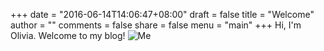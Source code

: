 +++
date = "2016-06-14T14:06:47+08:00"
draft = false
title = "Welcome"
author = ""
comments = false
share = false
menu = "main"
+++
Hi, I'm Olivia. Welcome to my blog!
![Me](olivia.jpg)
